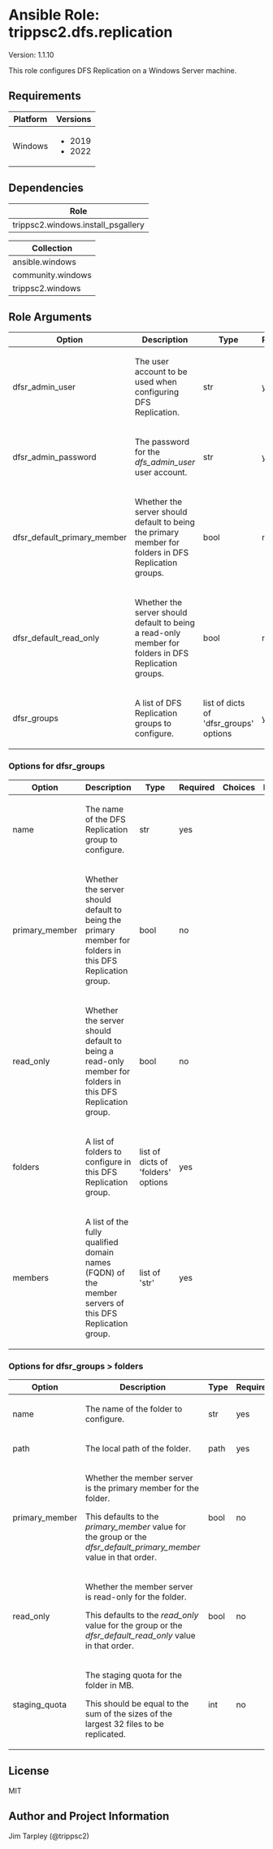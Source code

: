 <!-- BEGIN_ANSIBLE_DOCS -->

# Ansible Role: trippsc2.dfs.replication
Version: 1.1.10

This role configures DFS Replication on a Windows Server machine.

## Requirements

| Platform | Versions |
| -------- | -------- |
| Windows | <ul><li>2019</li><li>2022</li></ul> |

## Dependencies
| Role |
| ---- |
| trippsc2.windows.install_psgallery |

| Collection |
| ---------- |
| ansible.windows |
| community.windows |
| trippsc2.windows |

## Role Arguments
|Option|Description|Type|Required|Choices|Default|
|---|---|---|---|---|---|
| dfsr_admin_user | <p>The user account to be used when configuring DFS Replication.</p> | str | yes |  |  |
| dfsr_admin_password | <p>The password for the *dfs_admin_user* user account.</p> | str | yes |  |  |
| dfsr_default_primary_member | <p>Whether the server should default to being the primary member for folders in DFS Replication groups.</p> | bool | no |  |  |
| dfsr_default_read_only | <p>Whether the server should default to being a read-only member for folders in DFS Replication groups.</p> | bool | no |  | False |
| dfsr_groups | <p>A list of DFS Replication groups to configure.</p> | list of dicts of 'dfsr_groups' options | yes |  |  |

### Options for dfsr_groups
|Option|Description|Type|Required|Choices|Default|
|---|---|---|---|---|---|
| name | <p>The name of the DFS Replication group to configure.</p> | str | yes |  |  |
| primary_member | <p>Whether the server should default to being the primary member for folders in this DFS Replication group.</p> | bool | no |  |  |
| read_only | <p>Whether the server should default to being a read-only member for folders in this DFS Replication group.</p> | bool | no |  |  |
| folders | <p>A list of folders to configure in this DFS Replication group.</p> | list of dicts of 'folders' options | yes |  |  |
| members | <p>A list of the fully qualified domain names (FQDN) of the member servers of this DFS Replication group.</p> | list of 'str' | yes |  |  |

### Options for dfsr_groups > folders
|Option|Description|Type|Required|Choices|Default|
|---|---|---|---|---|---|
| name | <p>The name of the folder to configure.</p> | str | yes |  |  |
| path | <p>The local path of the folder.</p> | path | yes |  |  |
| primary_member | <p>Whether the member server is the primary member for the folder.</p><p>This defaults to the *primary_member* value for the group or the *dfsr_default_primary_member* value in that order.</p> | bool | no |  |  |
| read_only | <p>Whether the member server is read-only for the folder.</p><p>This defaults to the *read_only* value for the group or the *dfsr_default_read_only* value in that order.</p> | bool | no |  |  |
| staging_quota | <p>The staging quota for the folder in MB.</p><p>This should be equal to the sum of the sizes of the largest 32 files to be replicated.</p> | int | no |  | 4096 |


## License
MIT

## Author and Project Information
Jim Tarpley (@trippsc2)
<!-- END_ANSIBLE_DOCS -->
